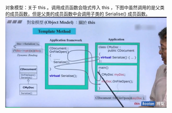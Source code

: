 对象模型：关于 this 。调用成员函数会隐式传入 this ，下图中虽然调用的是父类的成员函数，但是父类的成员函数中会调用子类的 Serialise() 成员函数。
![](attachments/18关于this.jpg)